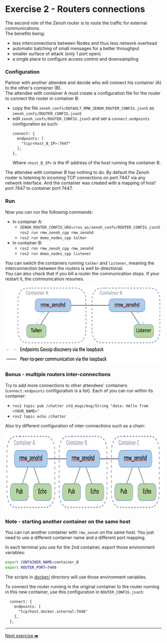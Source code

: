 # Exercise 2 - Routers connections


The second role of the Zenoh router is to route the traffic for external communications.  
The benefits being:
  - less interconnections between Nodes and thus less network overhead
  - automatic batching of small messages for a better throughput
  - smaller surface of attack (only 1 port open)
  - a single place to configure access control and downsampling

### Configuration

Partner with another attendee and decide who will connect his container (A) to the other's container (B).  
The attendee with container A must create a configuration file for the router to connect the router in container B:

- copy the file `zenoh_confs/DEFAULT_RMW_ZENOH_ROUTER_CONFIG.json5` as `zenoh_confs/ROUTER_CONFIG.json5`
- edit `zenoh_confs/ROUTER_CONFIG.json5` and set a `connect.endpoints` configuration as such:
  ```json5
  connect: {
    endpoints: [
      "tcp/<host_B_IP>:7447"
    ],
  },
  ```
  Where `<host_B_IP>` is the IP address of the host running the container B.

The attendee with container B has nothing to do. By default the Zenoh router is listening to incoming TCP connections on port 7447 via any network interface.
And the container was created with a mapping of host' port 7447 to container port 7447.

### Run

Now you can run the following commands:
- In container A:
  - `ZENOH_ROUTER_CONFIG_URI=/ros_ws/zenoh_confs/ROUTER_CONFIG.json5 ros2 run rmw_zenoh_cpp rmw_zenohd`
  - `ros2 run demo_nodes_cpp talker`
- In container B:
  - `ros2 run rmw_zenoh_cpp rmw_zenohd`
  - `ros2 run demo_nodes_cpp listener`

You can switch the containers running `talker` and `listener`, meaning the interconnection between the routers is well bi-directional.  
You can also check that if you kill a router the communication stops. If your restart it, the communication resumes.

<p align="center"><img src="pictures/talker-listener-2-containers.png"  height="250"/></p>


### Bonus - multiple routers inter-connections

Try to add more connections to other attendees' containers (`connect.endpoints` configuration is a list).
Each of you can run within its container:
- `ros2 topic pub /chatter std_msgs/msg/String "data: Hello from <YOUR_NAME>"`
- `ros2 topic echo /chatter`

Also try different configuration of inter-connections such as a chain:

<p align="center"><img src="pictures/talker-listener-3-containers.png"  height="250"/></p>


### Note - starting another container on the same host

You can run another container with `rmw_zenoh` on the same host.
You just need to use a different container name and a different port mapping.

In each terminal you use for the 2nd container, export those environment variables:
```bash
export CONTAINER_NAME=container_B
export ROUTER_PORT=7448
```
The scripts in [docker/](../docker/) directory will use those environment variables.

To connect the router running in the original container to the router running in this new container, use this configuration in `ROUTER_CONFIG.json5`:
```json5
  connect: {
    endpoints: [
      "tcp/host.docker.internal:7448"
    ],
  },
```

---
[Next exercise ➡️](ex-3.md)